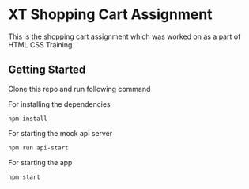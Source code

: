 # XT Shopping Cart Assignment

This is the shopping cart assignment which was worked on as a part of HTML CSS Training

## Getting Started

Clone this repo and run following command

For installing the dependencies

    npm install

For starting the mock api server

    npm run api-start

For starting the app

    npm start
